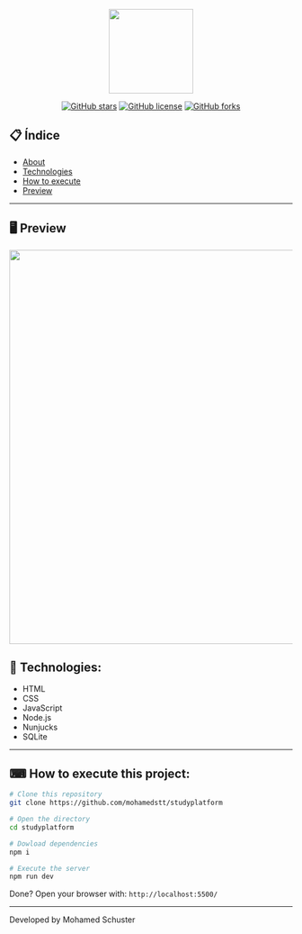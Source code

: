 <p align="center">
  <img src="https://ik.imagekit.io/capitao/Proffy/nlw2_6d7PvlHZ5.svg" width="150" >
</p>

<div align="center">

[![GitHub stars](https://img.shields.io/github/stars/mohamedstt/studyplataform)](https://github.com/mohamedstt/studyplataform/stargazers)<space> <space>[![GitHub license](https://img.shields.io/github/license/mohamedstt/studyplataform)](https://github.com/mohamedstt/studyplataform/blob/master/LICENSE)<space> <space>[![GitHub forks](https://img.shields.io/github/forks/mohamedstt/studyplataform)](https://github.com/mohamedstt/studyplataform/network)

</div>

## 📋 Índice

- [About](#-Sobre)
- [Technologies](#-Tecnologias-utilizadas)
- [How to execute](#-Como-executar-o-projeto)
- [Preview](#-Preview)

---

## 🖥 Preview 

<p align="center">
  <img src="https://ik.imagekit.io/capitao/Proffy/final_1596781937_urgAUoPC-.jpg" width="700" >
</p>

## 🚀 Technologies:

- HTML
- CSS
- JavaScript
- Node.js 
- Nunjucks 
- SQLite 

--- 

## ⌨ How to execute this project:

```bash
# Clone this repository
git clone https://github.com/mohamedstt/studyplatform

# Open the directory
cd studyplatform

# Dowload dependencies
npm i

# Execute the server
npm run dev
```

Done? Open your browser with: `http://localhost:5500/`

---


Developed by Mohamed Schuster
